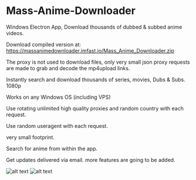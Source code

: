 # Mass-Anime-Downloader
Windows Electron App, Download thousands of dubbed &amp; subbed anime videos.

Download compiled version at: https://massanimedownloader.imfast.io/Mass_Anime_Downloader.zip

The proxy is not used to download files, only very small json proxy requests are made to grab and decode the mp4upload links.

Instantly search and download thousands of series, movies, Dubs & Subs. 1080p

Works on any Windows OS (including VPS)

Use rotating unlimited high quality proxies and random country with each request.

Use random useragent with each request.

very small footprint.

Search for anime from within the app.

Get updates delivered via email. more features are going to be added.

![alt text](https://i.imgur.com/Xe4BeoE.gif)
![alt text](https://i.imgur.com/XQc4uCH.gif)
